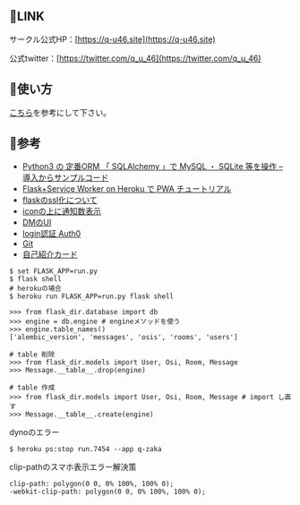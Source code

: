 ## 🔗LINK

サークル公式HP：[https://q-u46.site](https://q-u46.site)

公式twitter：[https://twitter.com/q_u_46](https://twitter.com/q_u_46)

## 📌使い方

[こちら](https://q-u46.site/usage)を参考にして下さい。


## 📝参考
- [Python3 の 定番ORM 「 SQLAlchemy 」で MySQL ・ SQLite 等を操作 – 導入からサンプルコード](https://it-engineer-lab.com/archives/1183)
- [Flask+Service Worker on Heroku で PWA チュートリアル](https://kenzo0107.hatenablog.com/entry/2018/08/14/131148)
- [flaskのssl化について](https://stackoverflow.com/questions/32237379/python-flask-redirect-to-https-from-http/50041843)
- [iconの上に通知数表示](https://stackoverflow.com/questions/49013881/materialize-css-notification-count-does-not-show-count-numbers)
- [DMのUI](https://codepen.io/andrebr/pen/xLqaKm)
- [login認証 Auth0](https://blanktar.jp/blog/2017/11/python-flask-auth0.html)
- [Git](https://qiita.com/TakumaKurosawa/items/79a75026327d8deb9c04)
- [自己紹介カード](https://deshinon.com/2019/03/03/profile-card-kopipe/)
  
```Console
$ set FLASK_APP=run.py
$ flask shell
# herokuの場合
$ heroku run FLASK_APP=run.py flask shell

>>> from flask_dir.database import db 
>>> engine = db.engine # engineメソッドを使う
>>> engine.table_names()
['alembic_version', 'messages', 'osis', 'rooms', 'users']

# table 削除
>>> from flask_dir.models import User, Osi, Room, Message
>>> Message.__table__.drop(engine)

# table 作成
>>> from flask_dir.models import User, Osi, Room, Message # import し直す
>>> Message.__table__.create(engine)
```
dynoのエラー

```Console
$ heroku ps:stop run.7454 --app q-zaka
```

clip-pathのスマホ表示エラー解決策

```
clip-path: polygon(0 0, 0% 100%, 100% 0);
-webkit-clip-path: polygon(0 0, 0% 100%, 100% 0);
```